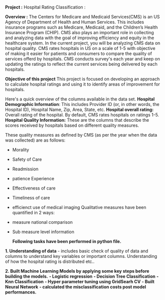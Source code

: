 **Project :** Hospital Rating Classification :

**Overview :** The Centers for Medicare and Medicaid Services(CMS) is an US Agency of Department of Health and Human Services.
This includes insurance programs such as Medicare, Medicaid, and the Children’s Health Insurance Program (CHIP). 
CMS also plays an important role in collecting and analyzing data with the goal of improving efficiency and equity
in the healthcare system. In the current project, you will be analyzing CMS data on hospital quality. 
CMS rates hospitals in US on a scale of 1-5 with objective of making it easier for patients and consumers to compare the quality of services offerd by hospitals.
CMS conducts survey's each year and keep on updating the ratings to reflect the current services being delivered by each hospitals.

**Objective of this project**
This project is focused on developing an approach to calculate hospital ratings and using it to identify areas of improvement for hospitals.

Here's a quick overview of the columns available in the data set.
**Hospital Demographic Information**: This includes Provider ID (or, in other words, the Hospital ID), Hospital Name, Zip, Area, State, etc.
**Hospital overall rating:** Overall rating of the hospital. By default, CMS rates hospitals on ratings 1-5.
**Hospital Quality Information:** These are the columns that describe the scores received by hospitals based on different quality measures. 

These quality measures as defined by CMS (as per the year when the data was collected) are as follows:
   - Morality
   - Safety of Care
   - Readmission
   - patience Experience
   - Effectiveness of care
   - Timeliness of care
   - efficienct use of medical imaging
Qualitative measures have been quantified in 2 ways:
   - measure national comparison
   - Sub measure level information

     **Following tasks have been performed in python file.**

**1. Understanding of data** - includes basic check of quality of data and columns to understand key variables or important columns.
 Understanding of how the hospital rating is distributed etc..

**2. Built Machine Learning Models by applying some key steps before building the models.** 
       **- Logistic regression**
       **- Decision Tree Classification**
       **- Knn Classification**
       **- Hyper parameter tuning using GridSearh CV**
       **- Built Neural Network**
       **- calculated the misclassification costs post model performances.**
     
   


